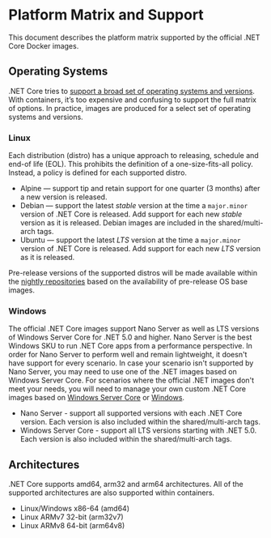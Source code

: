 # Platform Matrix and Support

This document describes the platform matrix supported by the official .NET Core Docker images.

## Operating Systems

.NET Core tries to [support a broad set of operating systems and versions](https://github.com/dotnet/core/blob/master/os-lifecycle-policy.md). With containers, it’s too expensive and confusing to support the full matrix of options. In practice, images are produced for a select set of operating systems and versions.

### Linux

Each distribution (distro) has a unique approach to releasing, schedule and end-of life (EOL). This prohibits the definition of a one-size-fits-all policy. Instead, a policy is defined for each supported distro.

- Alpine — support tip and retain support for one quarter (3 months) after a new version is released.
- Debian — support the latest *stable* version at the time a `major.minor` version of .NET Core is released.  Add support for each new *stable* version as it is released.  Debian images are included in the shared/multi-arch tags.
- Ubuntu — support the latest *LTS* version at the time a `major.minor` version of .NET Core is released.  Add support for each new *LTS* version as it is released.

Pre-release versions of the supported distros will be made available within the [nightly repositories](https://hub.docker.com/_/microsoft-dotnet-nightly) based on the availability of pre-release OS base images.

### Windows

The official .NET Core images support Nano Server as well as LTS versions of Windows Server Core for .NET 5.0 and higher.  Nano Server is the best Windows SKU to run .NET Core apps from a performance perspective.  In order for Nano Server to perform well and remain lightweight, it doesn't have support for every scenario.  In case your scenario isn't supported by Nano Server, you may need to use one of the .NET images based on Windows Server Core. For scenarios where the official .NET images don't meet your needs, you will need to manage your own custom .NET Core images based on [Windows Server Core](https://hub.docker.com/_/microsoft-windows-servercore) or [Windows](https://hub.docker.com/_/microsoft-windows).

- Nano Server - support all supported versions with each .NET Core version.  Each version is also included within the shared/multi-arch tags.
- Windows Server Core - support all LTS versions starting with .NET 5.0.  Each version is also included within the shared/multi-arch tags.

## Architectures

.NET Core supports amd64, arm32 and arm64 architectures.  All of the supported architectures are also supported within containers.

- Linux/Windows x86-64 (amd64)
- Linux ARMv7 32-bit (arm32v7)
- Linux ARMv8 64-bit (arm64v8)
